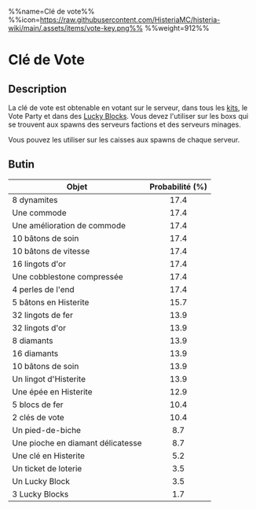 %%name=Clé de vote%%
%%icon=https://raw.githubusercontent.com/HisteriaMC/histeria-wiki/main/.assets/items/vote-key.png%%
%%weight=912%%

# Clé de Vote

## Description
La clé de vote est obtenable en votant sur le serveur, dans tous les [kits](https://histeria.fr/wiki/4-gameplay/kits), le Vote Party et dans des [Lucky Blocks](https://histeria.fr/wiki/3-1-utilitaire-principal/lucky-block). Vous devez l'utiliser sur les boxs qui se trouvent aux spawns des serveurs factions et des serveurs minages.

Vous pouvez les utiliser sur les caisses aux spawns de chaque serveur.

## Butin

| Objet | Probabilité (%) |
| --- | :---: |
| 8 dynamites | 17.4 |
| Une commode | 17.4 |
| Une amélioration de commode | 17.4 |
| 10 bâtons de soin | 17.4 |
| 10 bâtons de vitesse | 17.4 |
| 16 lingots d'or | 17.4 |
| Une cobblestone compressée | 17.4 |
| 4 perles de l'end | 17.4 |
| 5 bâtons en Histerite | 15.7 |
| 32 lingots de fer | 13.9 |
| 32 lingots d'or | 13.9 |
| 8 diamants | 13.9 |
| 16 diamants | 13.9 |
| 10 bâtons de soin | 13.9 |
| Un lingot d'Histerite | 13.9 |
| Une épée en Histerite | 12.9 |
| 5 blocs de fer | 10.4 |
| 2 clés de vote | 10.4 |
| Un pied-de-biche | 8.7 |
| Une pioche en diamant délicatesse | 8.7 |
| Une clé en Histerite | 5.2 |
| Un ticket de loterie | 3.5 |
| Un Lucky Block | 3.5 |
| 3 Lucky Blocks | 1.7 |